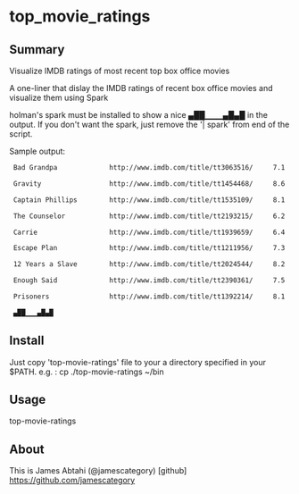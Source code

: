 # top_movie_ratings

## Summary 

 Visualize IMDB ratings of most recent top box office movies

 A one-liner that dislay the IMDB ratings of recent box office movies and visualize them using Spark

 holman's spark must be installed to show a nice ▄██▁▁▁▄█▄█ in the output.
 If you don't want the spark, just remove the '| spark' from end of the script.

 Sample output:
```sh
 Bad Grandpa             http://www.imdb.com/title/tt3063516/     7.1 

 Gravity                 http://www.imdb.com/title/tt1454468/     8.6 

 Captain Phillips        http://www.imdb.com/title/tt1535109/     8.1 

 The Counselor           http://www.imdb.com/title/tt2193215/     6.2 

 Carrie                  http://www.imdb.com/title/tt1939659/     6.4 

 Escape Plan             http://www.imdb.com/title/tt1211956/     7.3 

 12 Years a Slave        http://www.imdb.com/title/tt2024544/     8.2 

 Enough Said             http://www.imdb.com/title/tt2390361/     7.5 

 Prisoners               http://www.imdb.com/title/tt1392214/     8.1 

 ▄██▁▁▁▄█▄█
```
## Install

   Just copy 'top-movie-ratings' file to your a directory specified in your $PATH.
   e.g. :
   cp ./top-movie-ratings ~/bin
   

## Usage

   top-movie-ratings

## About

This is James Abtahi (@jamescategory)
[github] https://github.com/jamescategory
